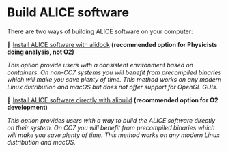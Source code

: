 Build ALICE software
====================

There are two ways of building ALICE software on your computer:

🐳 [Install ALICE software with alidock](https://github.com/alidock/alidock/wiki) **(recommended
option for Physicists doing analysis, not O2)**

_This option provide users with a consistent environment based on containers. On non-CC7 systems you
will benefit from precompiled binaries which will make you save plenty of time. This method works on
any modern Linux distribution and macOS but does not offer support for OpenGL GUIs._

🐌 [Install ALICE software directly with alibuild](custom.md) **(recommended option for O2
development)**

_This option provides users with a way to build the ALICE software directly on their system. On CC7
you will benefit from precompiled binaries which will make you save plenty of time. This method
works on any modern Linux distribution and macOS._

